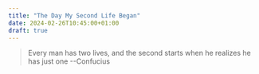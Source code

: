 ```yaml
---
title: "The Day My Second Life Began"
date: 2024-02-26T10:45:00+01:00
draft: true
---
```


> Every man has two lives, and the second starts when he realizes he has just one --Confucius